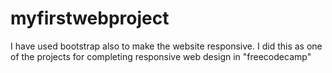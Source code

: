 # myfirstwebproject

I have used bootstrap also to make the website responsive.
I did this as one of the projects for completing responsive web design in "freecodecamp"
